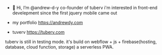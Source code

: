 - 👋 Hi, I’m @andrew-d-y co-founder of tuberv
i'm interested in front-end develepment since the first jquery mobile came out

- my portfolio https://andrewdy.com

- tuverv https://tuberv.com

tuberv is still in testing mode. it's build on webflow + js + firebase(hosting, database, cloud function, storage)
a serverless PWA.
